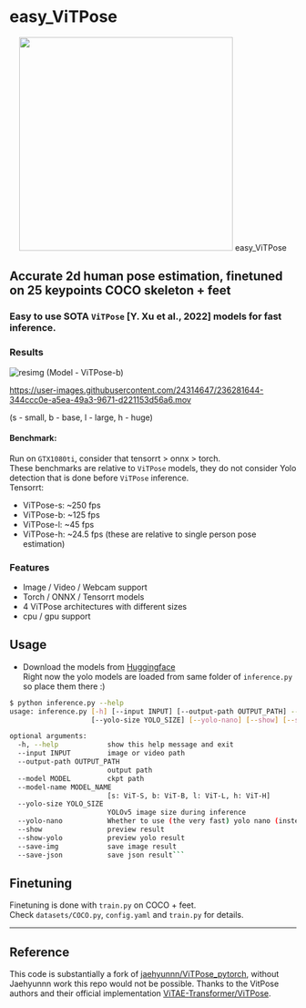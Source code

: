 # easy_ViTPose
<p align="center">
<img src="https://user-images.githubusercontent.com/24314647/236082274-b25a70c8-9267-4375-97b0-eddf60a7dfc6.png" width=375> easy_ViTPose
</p>

## Accurate 2d human pose estimation, finetuned on 25 keypoints COCO skeleton + feet  
### Easy to use SOTA `ViTPose` [Y. Xu et al., 2022] models for fast inference.  

### Results

![resimg](https://user-images.githubusercontent.com/24314647/236281199-98e45ab5-2a18-45b7-ba5c-36bdec4450f4.png)
(Model - ViTPose-b)

https://user-images.githubusercontent.com/24314647/236281644-344ccc0e-a5ea-49a3-9671-d221153d56a6.mov

(s - small, b - base, l - large, h - huge)

#### Benchmark:
Run on `GTX1080ti`, consider that tensorrt > onnx > torch.  
These benchmarks are relative to `ViTPose` models, they do not consider Yolo detection that is done before `ViTPose` inference.  
Tensorrt:  
- ViTPose-s: ~250 fps
- ViTPose-b: ~125 fps
- ViTPose-l: ~45 fps
- ViTPose-h: ~24.5 fps
(these are relative to single person pose estimation)

### Features
- Image / Video / Webcam support
- Torch / ONNX / Tensorrt models
- 4 ViTPose architectures with different sizes
- cpu / gpu support

## Usage
- Download the models from [Huggingface](https://huggingface.co/JunkyByte/easy_ViTPose)  
Right now the yolo models are loaded from same folder of `inference.py` so place them there :)

```bash
$ python inference.py --help
usage: inference.py [-h] [--input INPUT] [--output-path OUTPUT_PATH] --model MODEL [--model-name MODEL_NAME]
                    [--yolo-size YOLO_SIZE] [--yolo-nano] [--show] [--show-yolo] [--save-img] [--save-json]

optional arguments:
  -h, --help            show this help message and exit
  --input INPUT         image or video path
  --output-path OUTPUT_PATH
                        output path
  --model MODEL         ckpt path
  --model-name MODEL_NAME
                        [s: ViT-S, b: ViT-B, l: ViT-L, h: ViT-H]
  --yolo-size YOLO_SIZE
                        YOLOv5 image size during inference
  --yolo-nano           Whether to use (the very fast) yolo nano (instead of small)
  --show                preview result
  --show-yolo           preview yolo result
  --save-img            save image result
  --save-json           save json result```
```

## Finetuning
Finetuning is done with `train.py` on COCO + feet.  
Check `datasets/COCO.py`, `config.yaml` and `train.py` for details.

---
## Reference
This code is substantially a fork of [jaehyunnn/ViTPose_pytorch](https://github.com/jaehyunnn/ViTPose_pytorch), without Jaehyunnn work this repo would not be possible. Thanks to the VitPose authors and their official implementation [ViTAE-Transformer/ViTPose](https://github.com/ViTAE-Transformer/ViTPose).

